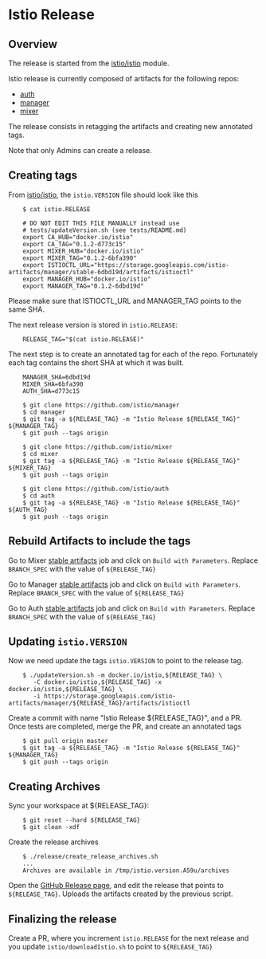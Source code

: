# Istio Release

## Overview

The release is started from the [istio/istio](https://github.com/istio/istio) module.

Istio release is currently composed of artifacts for the following repos:

* [auth](https://github.com/istio/auth)
* [manager](https://github.com/istio/manager)
* [mixer](https://github.com/istio/mixer)

The release consists in retagging the artifacts and creating new annotated tags.

Note that only Admins can create a release.

## Creating tags

From [istio/istio](https://github.com/istio/istio), the ```istio.VERSION``` file should look like this

        $ cat istio.RELEASE

        # DO NOT EDIT THIS FILE MANUALLY instead use
        # tests/updateVersion.sh (see tests/README.md)
        export CA_HUB="docker.io/istio"
        export CA_TAG="0.1.2-d773c15"
        export MIXER_HUB="docker.io/istio"
        export MIXER_TAG="0.1.2-6bfa390"
        export ISTIOCTL_URL="https://storage.googleapis.com/istio-artifacts/manager/stable-6dbd19d/artifacts/istioctl"
        export MANAGER_HUB="docker.io/istio"
        export MANAGER_TAG="0.1.2-6dbd19d"

Please make sure that ISTIOCTL_URL and MANAGER_TAG points to the same SHA.

The next release version is stored in ```istio.RELEASE```:

        RELEASE_TAG="$(cat istio.RELEASE)"

The next step is to create an annotated tag for each of the repo.
Fortunately each tag contains the short SHA at which it was built.

        MANAGER_SHA=6dbd19d
        MIXER_SHA=6bfa390
        AUTH_SHA=d773c15

        $ git clone https://github.com/istio/manager
        $ cd manager
        $ git tag -a ${RELEASE_TAG} -m "Istio Release ${RELEASE_TAG}" ${MANAGER_TAG}
        $ git push --tags origin

        $ git clone https://github.com/istio/mixer
        $ cd mixer
        $ git tag -a ${RELEASE_TAG} -m "Istio Release ${RELEASE_TAG}" ${MIXER_TAG}
        $ git push --tags origin

        $ git clone https://github.com/istio/auth
        $ cd auth
        $ git tag -a ${RELEASE_TAG} -m "Istio Release ${RELEASE_TAG}" ${AUTH_TAG}
        $ git push --tags origin

## Rebuild Artifacts to include the tags

Go to Mixer [stable artifacts](https://testing.istio.io/view/All%20Jobs/job/mixer/job/stable-artifacts/)
job and click on ```Build with Parameters```.
Replace ```BRANCH_SPEC``` with the value of ```${RELEASE_TAG}```

Go to Manager [stable artifacts](https://testing.istio.io/view/All%20Jobs/job/manager/job/stable-artifacts/)
job and click on ```Build with Parameters```.
Replace ```BRANCH_SPEC``` with the value of ```${RELEASE_TAG}```

Go to Auth [stable artifacts](https://testing.istio.io/view/All%20Jobs/job/auth/job/stable-artifacts/)
job and click on ```Build with Parameters```.
Replace ```BRANCH_SPEC``` with the value of ```${RELEASE_TAG}```

## Updating ```istio.VERSION```

Now we need update the tags ```istio.VERSION``` to point to the release tag.

        $ ./updateVersion.sh -m docker.io/istio,${RELEASE_TAG} \
           -C docker.io/istio,${RELEASE_TAG} -x docker.io/istio,${RELEASE_TAG} \
           -i https://storage.googleapis.com/istio-artifacts/manager/${RELEASE_TAG}/artifacts/istioctl

Create a commit with name "Istio Release ${RELEASE_TAG}", and a PR.
Once tests are completed, merge the PR, and create an annotated tags

        $ git pull origin master
        $ git tag -a ${RELEASE_TAG} -m "Istio Release ${RELEASE_TAG}" ${MANAGER_TAG}
        $ git push --tags origin

## Creating Archives

Sync your workspace at ${RELEASE_TAG}:

        $ git reset --hard ${RELEASE_TAG}
        $ git clean -xdf

Create the release archives

        $ ./release/create_release_archives.sh
        ...
        Archives are available in /tmp/istio.version.A59u/archives


Open the [GitHub Release page](https://github.com/istio/istio/releases),
and edit the release that points to ```${RELEASE_TAG}```. Uploads the artifacts created by the previous script.


## Finalizing the release

Create a PR, where you increment ```istio.RELEASE``` for the next
release and you update ```istio/downloadIstio.sh``` to point to ```${RELEASE_TAG}```
